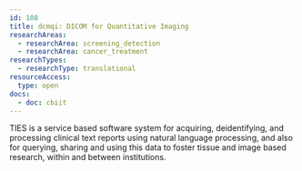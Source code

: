 ```yaml
---
id: 108
title: dcmqi: DICOM for Quantitative Imaging
researchAreas:
  - researchArea: screening_detection
  - researchArea: cancer_treatment
researchTypes:
  - researchType: translational
resourceAccess:
  type: open
docs:
  - doc: cbiit
---
```

TIES is a service based software system for acquiring, deidentifying, and processing clinical text reports using natural language processing, and also for querying, sharing and using this data to foster tissue and image based research, within and between institutions.

